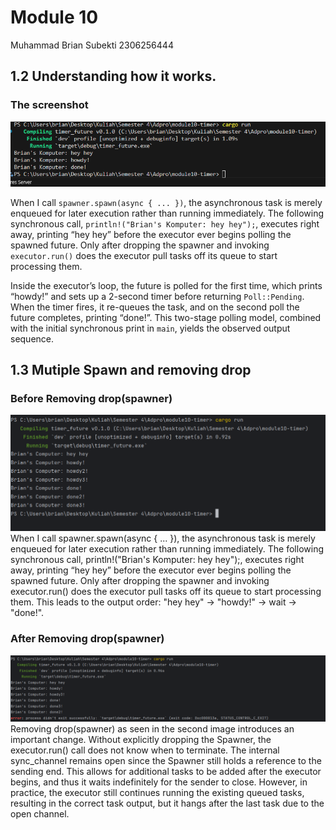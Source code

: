 
# Module 10

Muhammad Brian Subekti 2306256444

## 1.2 Understanding how it works.

### The screenshot

![Program Output](img\First_img.png)

When I call `spawner.spawn(async { ... })`, the asynchronous task is merely enqueued for later execution rather than running immediately. The following synchronous call, `println!("Brian's Komputer: hey hey");`, executes right away, printing “hey hey” before the executor ever begins polling the spawned future. Only after dropping the spawner and invoking `executor.run()` does the executor pull tasks off its queue to start processing them.

Inside the executor’s loop, the future is polled for the first time, which prints “howdy!” and sets up a 2-second timer before returning `Poll::Pending`. When the timer fires, it re-queues the task, and on the second poll the future completes, printing “done!”. This two-stage polling model, combined with the initial synchronous print in `main`, yields the observed output sequence.

## 1.3 Mutiple Spawn and removing drop

### Before Removing drop(spawner)

![Before](img/Before_removing_drop(spawner).png)
When I call spawner.spawn(async { ... }), the asynchronous task is merely enqueued for later execution rather than running immediately. The following synchronous call, println!("Brian's Komputer: hey hey");, executes right away, printing “hey hey” before the executor ever begins polling the spawned future. Only after dropping the spawner and invoking executor.run() does the executor pull tasks off its queue to start processing them. This leads to the output order: "hey hey" → "howdy!" → wait → "done!".
### After Removing drop(spawner)

![After](img/After_removing_drop(spawner).png)
Removing drop(spawner) as seen in the second image introduces an important change. Without explicitly dropping the Spawner, the executor.run() call does not know when to terminate. The internal sync_channel remains open since the Spawner still holds a reference to the sending end. This allows for additional tasks to be added after the executor begins, and thus it waits indefinitely for the sender to close. However, in practice, the executor still continues running the existing queued tasks, resulting in the correct task output, but it hangs after the last task due to the open channel.